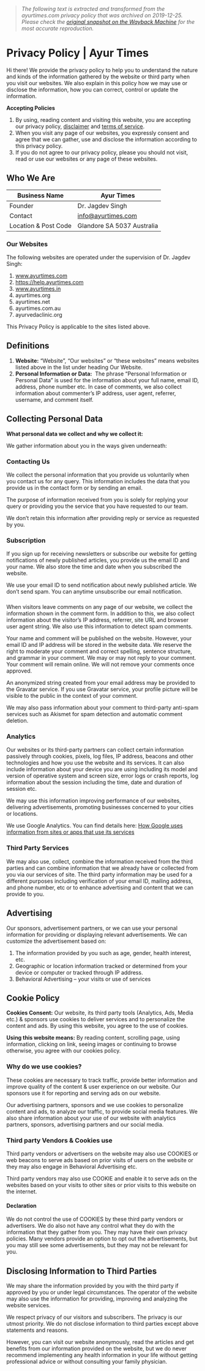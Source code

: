 > *The following text is extracted and transformed from the ayurtimes.com privacy policy that was archived on 2019-12-25. Please check the [original snapshot on the Wayback Machine](https://web.archive.org/web/20191225023601id_/https%3A//www.ayurtimes.com/privacy-policy) for the most accurate reproduction.*

# Privacy Policy | Ayur Times

Hi there! We provide the privacy policy to help you to understand the nature and kinds of the information gathered by the website or third party when you visit our websites. We also explain in this policy how we may use or disclose the information, how you can correct, control or update the information.

 **Accepting Policies**

  1. By using, reading content and visiting this website, you are accepting our privacy policy, [disclaimer](https://web.archive.org/disclaimer/) and [terms of service](https://web.archive.org/terms-conditions/).
  2. When you visit any page of our websites, you expressly consent and agree that we can gather, use and disclose the information according to this privacy policy.
  3. If you do not agree to our privacy policy, please you should not visit, read or use our websites or any page of these websites.



## Who We Are

Business Name| Ayur Times  
---|---  
Founder| Dr. Jagdev Singh  
Contact| info@ayurtimes.com  
Location & Post Code| Glandore SA 5037 Australia  
  
### Our Websites

The following websites are operated under the supervision of Dr. Jagdev Singh:

  1. www.ayurtimes.com
  2. https://help.ayurtimes.com
  3. www.ayurtimes.in
  4. ayurtimes.org
  5. ayurtimes.net
  6. ayurtimes.com.au
  7. ayurvedaclinic.org



This Privacy Policy is applicable to the sites listed above.

## Definitions

  1.  **Website:** “Website”, “Our websites” or “these websites” means websites listed above in the list under heading Our Website.
  2.  **Personal Information or Data:**  The phrase “Personal Information or Personal Data” is used for the information about your full name, email ID, address, phone number etc. In case of comments, we also collect information about commenter’s IP address, user agent, referrer, username, and comment itself.



## Collecting Personal Data

 **What personal data we collect and why we collect it:**

We gather information about you in the ways given underneath:

### Contacting Us

We collect the personal information that you provide us voluntarily when you contact us for any query. This information includes the data that you provide us in the contact form or by sending an email.

The purpose of information received from you is solely for replying your query or providing you the service that you have requested to our team.

We don’t retain this information after providing reply or service as requested by you.

### Subscription

If you sign up for receiving newsletters or subscribe our website for getting notifications of newly published articles, you provide us the email ID and your name. We also store the time and date when you subscribed the website.

We use your email ID to send notification about newly published article. We don’t send spam. You can anytime unsubscribe our email notification.

### 

When visitors leave comments on any page of our website, we collect the information shown in the comment form. In addition to this, we also collect information about the visitor’s IP address, referrer, site URL and browser user agent string. We also use this information to detect spam comments.

Your name and comment will be published on the website. However, your email ID and IP address will be stored in the website data. We reserve the right to moderate your comment and correct spelling, sentence structure, and grammar in your comment. We may or may not reply to your comment. Your comment will remain online. We will not remove your comments once approved.

An anonymized string created from your email address may be provided to the Gravatar service. If you use Gravatar service, your profile picture will be visible to the public in the context of your comment.

We may also pass information about your comment to third-party anti-spam services such as Akismet for spam detection and automatic comment deletion.

### Analytics

Our websites or its third-party partners can collect certain information passively through cookies, pixels, log files, IP address, beacons and other technologies and how you use the website and its services. It can also include information about your device you are using including its model and version of operative system and screen size, error logs or crash reports, log information about the session including the time, date and duration of session etc.

We may use this information improving performance of our websites, delivering advertisements, promoting businesses concerned to your cities or locations.

We use Google Analytics. You can find details here: [How Google uses information from sites or apps that use its services](https://policies.google.com/technologies/partner-sites)

### Third Party Services

We may also use, collect, combine the information received from the third parties and can combine information that we already have or collected from you via our services of site. The third party information may be used for a different purposes including verification of your email ID, mailing address, and phone number, etc or to enhance advertising and content that we can provide to you.

## Advertising

Our sponsors, advertisement partners, or we can use your personal information for providing or displaying relevant advertisements. We can customize the advertisement based on:

  1. The information provided by you such as age, gender, health interest, etc.
  2. Geographic or location information tracked or determined from your device or computer or tracked through IP address.
  3. Behavioral Advertising – your visits or use of services



## Cookie Policy

 **Cookies Consent:** Our website, its third party tools (Analytics, Ads, Media etc.) & sponsors use cookies to deliver services and to personalize the content and ads. By using this website, you agree to the use of cookies.

 **Using this website means:** By reading content, scrolling page, using information, clicking on link, seeing images or continuing to browse otherwise, you agree with our cookies policy.

### Why do we use cookies?

These cookies are necessary to track traffic, provide better information and improve quality of the content & user experience on our website. Our sponsors use it for reporting and serving ads on our website.

Our advertising partners, sponsors and we use cookies to personalize content and ads, to analyze our traffic, to provide social media features. We also share information about your use of our website with analytics partners, sponsors, advertising partners and our social media.

### Third party Vendors & Cookies use

Third party vendors or advertisers on the website may also use COOKIES or web beacons to serve ads based on prior visits of users on the website or they may also engage in Behavioral Advertising etc.

Third party vendors may also use COOKIE and enable it to serve ads on the websites based on your visits to other sites or prior visits to this website on the internet.

#### Declaration

We do not control the use of COOKIES by these third party vendors or advertisers. We do also not have any control what they do with the information that they gather from you. They may have their own privacy policies. Many vendors provide an option to opt out the advertisements, but you may still see some advertisements, but they may not be relevant for you.

## Disclosing Information to Third Parties

We may share the information provided by you with the third party if approved by you or under legal circumstances. The operator of the website may also use the information for providing, improving and analyzing the website services.

We respect privacy of our visitors and subscribers. The privacy is our utmost priority. We do not disclose information to third parties except above statements and reasons.

However, you can visit our website anonymously, read the articles and get benefits from our information provided on the website, but we do never recommend implementing any health information in your life without getting professional advice or without consulting your family physician.
